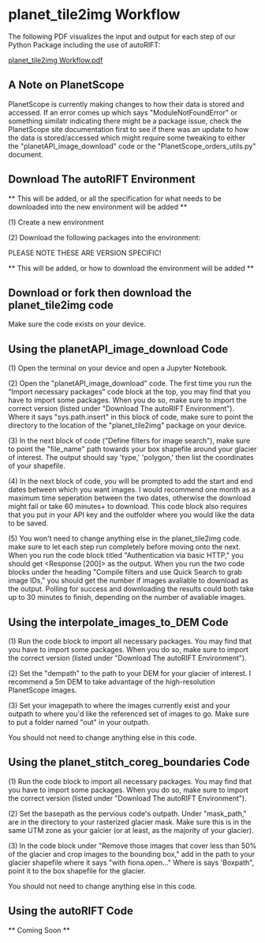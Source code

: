 # planet_tile2img Workflow

The following PDF visualizes the input and output for each step of our Python Package including the use of autoRIFT:

[planet_tile2img Workflow.pdf](https://github.com/CryoGARS-Glaciology/planet_tile2img/files/12516182/planet_tile2img.Workflow.pdf)

## A Note on PlanetScope
PlanetScope is currently making changes to how their data is stored and accessed. If an error comes up which says "ModuleNotFoundError" or something similatr indicating there might be a package issue, check the PlanetScope site documentation first to see if there was an update to how the data is stored/accessed which might require some tweaking to either the "planetAPI_image_download" code or the "PlanetScope_orders_utils.py" document.

## Download The autoRIFT Environment
** This will be added, or all the specification for what needs to be downloaded into the new environment will be added **

(1) Create a new environment

(2) Download the following packages into the environment:

PLEASE NOTE THESE ARE VERSION SPECIFIC!

** This will be added, or how to download the environment will be added **

## Download or fork then download the planet_tile2img code
Make sure the code exists on your device.

## Using the planetAPI_image_download Code
(1) Open the terminal on your device and open a Jupyter Notebook.

(2) Open the "planetAPI_image_download" code. The first time you run the "Import necessary packages" code block at the top, you may find that you have to import some packages. When you do so, make sure to import the correct version (listed under "Download The autoRIFT Environment"). Where it says "sys.path.insert" in this block of code, make sure to point the directory to the location of the "planet_tile2img" package on your device.

(3) In the next block of code ("Define filters for image search"), make sure to point the "file_name" path towards your box shapefile around your glacier of interest. The output should say 'type,' 'polygon,' then list the coordinates of your shapefile.

(4) In the next block of code, you will be prompted to add the start and end dates between which you want images. I would recommend one month as a maximum time seperation between the two dates, otherwise the download might fail or take 60 minutes+ to download. This code block also requires that you put in your API key and the outfolder where you would like the data to be saved.

(5) You won't need to change anything else in the planet_tile2img code. make sure to let each step run completely before moving onto the next. When you run the code block titled "Authentication via basic HTTP," you should get <Response [200]> as the output. When you run the two code blocks under the heading "Compile filters and use Quick Search to grab image IDs," you should get the number if images avaliable to download as the output. Polling for success and downloading the results could both take up to 30 minutes to finish, depending on the number of avaliable images.

## Using the interpolate_images_to_DEM Code
(1) Run the code block to import all necessary packages. You may find that you have to import some packages. When you do so, make sure to import the correct version (listed under "Download The autoRIFT Environment").

(2) Set the "dempath" to the path to your DEM for your glacier of interest. I recommend a 5m DEM to take advantage of the high-resolution PlanetScope images.

(3) Set your imagepath to where the images currently exist and your outpath to where you'd like the referenced set of images to go. Make sure to put a folder named "out" in your outpath.

You should not need to change anything else in this code.

## Using the planet_stitch_coreg_boundaries Code
(1) Run the code block to import all necessary packages. You may find that you have to import some packages. When you do so, make sure to import the correct version (listed under "Download The autoRIFT Environment").

(2) Set the basepath as the pervious code's outpath. Under "mask_path," are in the directory to your rasterized glacier mask. Make sure this is in the same UTM zone as your galcier (or at least, as the majority of your glacier).

(3) In the code block under "Remove those images that cover less than 50% of the glacier and crop images to the bounding box," add in the path to your glacier shapefile where it says "with fiona.open..." Where is says 'Boxpath", point it to the box shapefile for the glacier.

You should not need to change anything else in this code.

## Using the autoRIFT Code
** Coming Soon **
